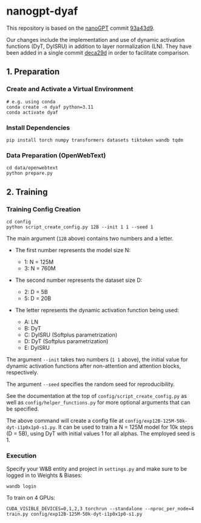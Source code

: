 
# nanogpt-dyaf

This repository is based on the [nanoGPT](https://github.com/karpathy/nanoGPT) commit [93a43d9](https://github.com/karpathy/nanogpt/commit/93a43d9a5c22450bbf06e78da2cb6eeef084b717).

Our changes include the implementation and use of dynamic activation functions (DyT, DyISRU) in addition to layer normalization (LN). 
They have been added in a single commit [deca29d](https://github.com/abcde17/dynamic-activation-functions/commit/deca29dbd5cd572b3beb1c0fd88f562c7dadd6f9) in order to facilitate comparison.

## 1. Preparation

### Create and Activate a Virtual Environment

```
# e.g. using conda
conda create -n dyaf python=3.11
conda activate dyaf
```

### Install Dependencies

```
pip install torch numpy transformers datasets tiktoken wandb tqdm
```

### Data Preparation (OpenWebText)

```
cd data/openwebtext
python prepare.py
```

## 2. Training

### Training Config Creation

```
cd config
python script_create_config.py 12B --init 1 1 --seed 1
```

The main argument (`12B` above) contains two numbers and a letter. 

- The first number represents the model size N: 
    - 1: N = 125M
    - 3: N = 760M

- The second number represents the dataset size D:
    - 2: D =  5B
    - 5: D = 20B

- The letter represents the dynamic activation function being used:
    - A: LN
    - B: DyT
    - C: DyISRU (Softplus parametrization)
    - D: DyT (Softplus parametrization)
    - E: DyISRU

The argument `--init` takes two numbers (`1 1` above), the initial value for dynamic activation functions after non-attention and attention blocks, respectively.

The argument `--seed` specifies the random seed for reproducibility.

See the documentation at the top of `config/script_create_config.py` as well as `config/helper_functions.py` for more optional arguments that can be specified.

The above command will create a config file at `config/exp12B-125M-50k-dyt-i1p0x1p0-s1.py`. It can be used to train a N = 125M model for 10k steps (D = 5B), using DyT with initial values 1 for all alphas. The employed seed is 1.


### Execution

Specify your W&B entity and project in `settings.py` and make sure to be logged in to Weights & Biases: 

```
wandb login
```

To train on 4 GPUs:

```
CUDA_VISIBLE_DEVICES=0,1,2,3 torchrun --standalone --nproc_per_node=4 train.py config/exp12B-125M-50k-dyt-i1p0x1p0-s1.py
```